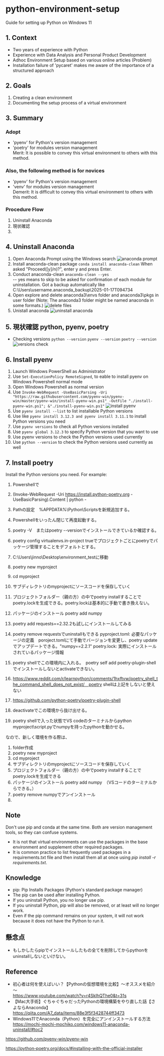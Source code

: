 # python-environment-setup
Guide for setting up Python on Windows 11

## 1. Context
- Two years of experience with Python
- Experience with Data Analysis and Personal Product Development
- Adhoc Environment Setup based on various online articles (Problem)
- Installation failure of 'pycaret' makes me aware of the importance of a structured approach

## 2. Goals
1. Creating a clean environment
2. Documenting the setup process of a virtual environment

## 3. Summary
### Adopt
- 'pyenv' for Python's version management
- 'poetry' for modules version management  
Merit: It is possible to convey this virtual environment to others with this method.
### Also, the following method is for novices
- 'pyenv' for Python's version management 
- 'venv' for modules version management  
Demerit: It is difficult to convey this virtual environment to others with this method.

### Procedure Flow
1. Uninstall Anaconda
2. 現状確認
3. 

## 4. Uninstall Anaconda
1. Open Anaconda Prompt using the Windows search
![anaconda prompt](https://github.com/user-attachments/assets/b5e0e885-e7c4-4d0b-8b02-438971892016)
3. Install anaconda-clean package
   `conda install anaconda-clean`
   When asked "Proceed([y]/n)?", enter y and press Enter.  
4. Conduct anaconda-clean
   `anaconda-clean --yes`  
   -- yes means to skip to be asked for confirmation of each module for uninstallation.
   Got a backup automatically like C:\Users\username\.anaconda_backup\2025-01-17T094734 
5. Open explore and delete anaconda3\envs folder and anaconda3\pkgs in user folder  (Note: The anaconda3 folder might be named anaconda in some formats.)
![delete files](https://github.com/user-attachments/assets/e2c4a377-d294-46a8-a1c1-2a431ce735fc)
6. Unistall anaconda
![uninstall anaconda](https://github.com/user-attachments/assets/9a7bb7a4-0bbb-41e7-b2b4-ae6d0b2ad4b1)


## 5. 現状確認 python, pyenv, poetry
- Checking versions
`python --version`
`pyenv --version`
`poetry --version`
![versions check](https://github.com/user-attachments/assets/24cd4872-f6ce-4285-a103-acd1a7ac7f8c)


## 6. Install pyenv
1. Launch Windows PowerShell as Administrator
2. Use `Set-ExecutionPolicy RemoteSigned`, to eable to install pyenv on Windows Powershell normal mode
3. Open Windows Powershell as normal version
4. Use `Invoke-WebRequest -UseBasicParsing -Uri "https://raw.githubusercontent.com/pyenv-win/pyenv-win/master/pyenv-win/install-pyenv-win.ps1" -OutFile "./install-pyenv-win.ps1"; &"./install-pyenv-win.ps1"`
![install pyenv](https://github.com/user-attachments/assets/83d2654c-d447-46c5-b563-b40b78d228c4)
5. Use `pyenv install --list` to list installable Python versions
6. Use like `pyenv install 3.12.3 and pyenv install 3.11.1` to install Python versions you need
7. Use `pyenv versions` to check all Python versions installed
8. Use `pyenv global 3.12.3` to specify Python version that you want to use
9. Use pyenv versions to check the Python versions used currently
10. Use `python --version` to check the Python versions used currently as well

## 7. Install poetry
Install the Python versions you need. For example:

1. Powershellで
2. (Invoke-WebRequest -Uri https://install.python-poetry.org -UseBasicParsing).Content | python -
3. Pathの設定　%APPDATA%\Python\Scriptsを新規追加する。
4. Powershellをいったん閉じて再度起動する。
5. poetry -V　またはpoetry --versionでインストールできているか確認する。
6. poetry config virtualenvs.in-project trueでプロジェクトごとにpoetryでパッケージ管理することをデフォルトとする。
7. C:\Users\jinno\Desktop\environment_testに移動
8. poetry new myproject
9. cd myproject
10. サブディレクトリのmyprojectにソースコードを保存していく
11. プロジェクトフォルダー（親の方）の中でpoetry installすることでpoetry.lockを生成できる。poetry.lockは基本的に手動で書き換えない。
12. パッケージのインストール poetry add numpy
13. poetry add requests==2.32.2も試しにインストールしてみる
14. poetry remove requestsでuninstallもできる
pyproject.toml: 必要なパッケージの定義　poroject.tomlにて手動でバージョンを変更し、poetry updateでアップデートできる。"numpy==2.2.1"
poetry.lock: 実際にインストールされているパッケージ情報

15. poetry shellでこの環境内に入れる。　poetry self add poetry-plugin-shellでインストールしないとactivateできない。
16. https://www.reddit.com/r/learnpython/comments/1hxftvw/poetry_shell_the_command_shell_does_not_exist/　poetry shellは上記をしないと使えない
17. https://github.com/python-poetry/poetry-plugin-shell
18. deactivateでこの環境から抜け出せる。
19. poetry shellで入った状態でVS codeのターミナルからpython myproject\script.pyでnumpyを持ったpythonを動かせる。


なので、新しく環境を作る際は、
1. folder作成
2. poetry new myproject
3. cd myproject
4. サブディレクトリのmyprojectにソースコードを保存していく
5. プロジェクトフォルダー（親の方）の中でpoetry installすることでpoetry.lockを生成できる
6. パッケージのインストール poetry add numpy　（VSコードのターミナルからできる。）
7. poetry remove numpyでアンインストール
8. 



## Note
Don't use pip and conda at the same time. Both are version management tools, so they can confuse systems.
- It is not that virtual environments can use the packages in the base environment and supplement other required packages.
- It is common practice to list frequently used packages in a requirements.txt file and then install them all at once using *pip install -r requirements.txt*.


## Knowledge
- pip: Pip Installs Packages (Python's standard package manager)
- The pip can be used after installing Python.
- If you uninstall Python, you no longer use pip.
- If you uninstall Python, pip will also be removed, or at least will no longer work.
- Even if the pip command remains on your system, it will not work because it does not have the Python to run it.

## 懸念点
- もしかしたらpipでインストールしたもの全てを削除してからpythonをuninstallしないといけない。

## Reference
- 初心者は何を使えばいい？【Pythonの仮想環境を比較】〜オススメを紹介 〜  
https://www.youtube.com/watch?v=r4SkIhQThe0&t=31s  
- 【Mac大手術】ぐちゃぐちゃだったPythonの環境構築をやり直した話【さよならAnaconda】
https://qiita.com/A7_data/items/88e3f5f3428744ff3473
- Windows11でAnaconda（Python）を完全にアンインストールする方法
https://mochi-mochi-mochiko.com/windows11-anaconda-uninstall/#toc2

https://github.com/pyenv-win/pyenv-win

https://python-poetry.org/docs/#installing-with-the-official-installer

